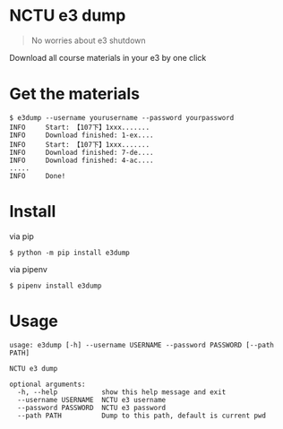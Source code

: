 NCTU e3 dump
============

> No worries about e3 shutdown

Download all course materials in your e3 by one click


Get the materials
=================

```
$ e3dump --username yourusername --password yourpassword
INFO     Start: 【107下】1xxx.......
INFO     Download finished: 1-ex....
INFO     Start: 【107下】1xxx.......
INFO     Download finished: 7-de....
INFO     Download finished: 4-ac....
.....
INFO     Done!
```


Install
=======

via pip

```
$ python -m pip install e3dump
```

via pipenv

```
$ pipenv install e3dump
```


Usage
=====

```
usage: e3dump [-h] --username USERNAME --password PASSWORD [--path PATH]

NCTU e3 dump

optional arguments:
  -h, --help           show this help message and exit
  --username USERNAME  NCTU e3 username
  --password PASSWORD  NCTU e3 password
  --path PATH          Dump to this path, default is current pwd
```